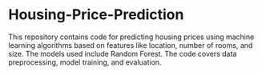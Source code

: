 # Housing-Price-Prediction
This repository contains code for predicting housing prices using machine learning algorithms based on features like location, number of rooms, and size. The models used include Random Forest. The code covers data preprocessing, model training, and evaluation.

